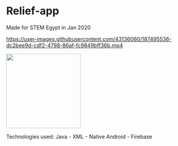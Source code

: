 # Relief-app
Made for STEM Egypt in Jan 2020



https://user-images.githubusercontent.com/43136060/187495536-dc2bee9d-cdf2-4798-86af-fc9849bff36b.mp4

<a href="https://drive.google.com/file/d/16oicnQkgvs89GPjaLbIQHl0-omb99sTF">
  <img src="https://user-images.githubusercontent.com/43136060/187506100-53afd2ba-4ceb-4a45-9e9e-8cfeddb416eb.png" width="200">
</a>

Technologies used: Java - XML - Native Android - Firebase
